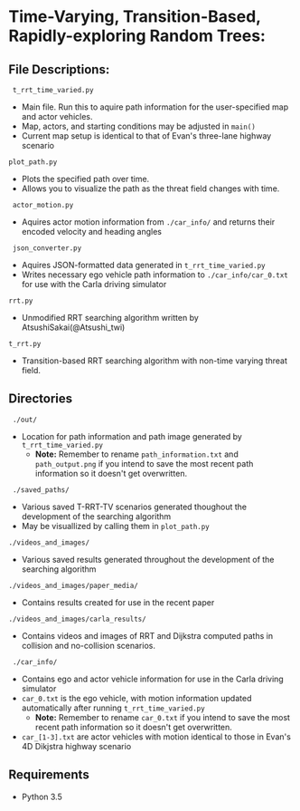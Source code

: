 # Time-Varying, Transition-Based, Rapidly-exploring Random Trees:

## File Descriptions:
``` t_rrt_time_varied.py``` 
- Main file. Run this to aquire path information for the user-specified map and actor vehicles.
- Map, actors, and starting conditions may be adjusted in ```main()```
- Current map setup is identical to that of Evan's three-lane highway scenario

``` plot_path.py ```
- Plots the specified path over time.
- Allows you to visualize the path as the threat field changes with time.

``` actor_motion.py``` 
- Aquires actor motion information from ```./car_info/``` and returns their encoded velocity and heading angles

``` json_converter.py```
- Aquires JSON-formatted data generated in ```t_rrt_time_varied.py```
- Writes necessary ego vehicle path information to ```./car_info/car_0.txt``` for use with the Carla driving simulator

```rrt.py```
- Unmodified RRT searching algorithm written by AtsushiSakai(@Atsushi_twi)

```t_rrt.py``` 
- Transition-based RRT searching algorithm with non-time varying threat field.


## Directories
``` ./out/```
- Location for path information and path image generated by ```t_rrt_time_varied.py```
  - **Note:** Remember to rename ```path_information.txt``` and ```path_output.png``` if you intend to save the most recent path information so it doesn't get overwritten.

``` ./saved_paths/```
- Various saved T-RRT-TV scenarios generated thoughout the development of the searching algorithm 
- May be visuallized by calling them in ```plot_path.py```

```./videos_and_images/```
- Various saved results generated throughout the development of the searching algorithm

```./videos_and_images/paper_media/```
- Contains results created for use in the recent paper

```./videos_and_images/carla_results/```
- Contains videos and images of RRT and Dijkstra computed paths in collision and no-collision scenarios.

``` ./car_info/```
- Contains ego and actor vehicle information for use in the Carla driving simulator
- ```car_0.txt``` is the ego vehicle, with motion information updated automatically after running ```t_rrt_time_varied.py```
  - **Note:** Remember to rename ```car_0.txt``` if you intend to save the most recent path information so it doesn't get overwritten.
- ```car_[1-3].txt``` are actor vehicles with motion identical to those in Evan's 4D Dikjstra highway scenario

## Requirements
- Python 3.5
